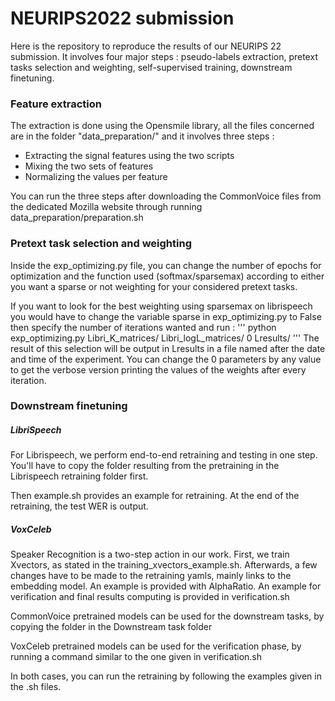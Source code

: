 # NEURIPS2022 submission
Here is the repository to reproduce the results of our NEURIPS 22 submission. It involves four major steps : pseudo-labels extraction, pretext tasks selection and weighting, self-supervised training, downstream finetuning. 


### Feature extraction
The extraction is done using the Opensmile library, all the files concerned are in the folder "data\_preparation/" and it involves three steps : 
- Extracting the signal features using the two scripts 
- Mixing the two sets of features
- Normalizing the values per feature

You can run the three steps after downloading the CommonVoice files from the dedicated Mozilla website through running data_preparation/preparation.sh
### Pretext task selection and weighting 

Inside the exp_optimizing.py file, you can change the number of epochs for optimization and the function used (softmax/sparsemax) according to either you want a sparse or not weighting for your considered pretext tasks.

If you want to look for the best weighting using sparsemax on librispeech you would have to change the variable sparse in exp_optimizing.py to False then specify the number of iterations  wanted and run :
'''
python exp_optimizing.py Libri_K_matrices/ Libri_logL_matrices/ 0 Lresults/
'''
The result of this selection will be output in Lresults in a file named after the date and time of the experiment. You can change the 0 parameters by any value to get the verbose version printing the values of the weights after every iteration.  

### Downstream finetuning

##### LibriSpeech 


For Librispeech, we perform end-to-end retraining and testing in one step. You'll have to copy the folder resulting from the pretraining in the Librispeech retraining folder first.

Then example.sh provides an example for retraining. At the end of the retraining, the test WER is output. 


##### VoxCeleb

Speaker Recognition is a two-step action in our work. First, we train Xvectors, as stated in the training\_xvectors\_example.sh. Afterwards, a few changes have to be made to the retraining yamls, mainly links to the embedding model. An example is provided with AlphaRatio. An example for verification and final results computing is provided in verification.sh  


CommonVoice pretrained models can be used for the downstream tasks, by copying the folder in the Downstream task folder

VoxCeleb pretrained models can be used for the verification phase, by running a command similar to the one given in verification.sh 

In both cases, you can run the retraining by following the examples given in the .sh files. 

